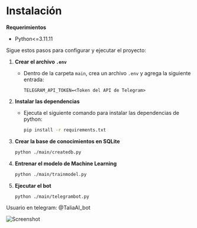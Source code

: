 # Instalación

**Requerimientos**
- Python<=3.11.11
  
Sigue estos pasos para configurar y ejecutar el proyecto:

1. **Crear el archivo `.env`**
   - Dentro de la carpeta `main`, crea un archivo `.env` y agrega la siguiente entrada:
     ```
     TELEGRAM_API_TOKEN=<Token del API de Telegram>
     ```

2. **Instalar las dependencias**
   - Ejecuta el siguiente comando para instalar las dependencias de python:
     ```bash
     pip install -r requirements.txt
     ```

3. **Crear la base de conocimientos en SQLite**
     ```bash
     python ./main/createdb.py
     ```

4. **Entrenar el modelo de Machine Learning**
     ```bash
     python ./main/trainmodel.py
     ```

5. **Ejecutar el bot**
     ```bash
     python ./main/telegrambot.py
     ```

Usuario en telegram: @TaliaAI_bot

![Screenshot](https://i.imgur.com/p5zt0Dm.jpeg)
